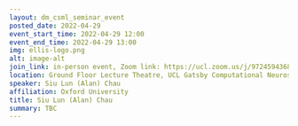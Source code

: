 ```yaml
---
layout: dm_csml_seminar_event
posted_date: 2022-04-29
event_start_time: 2022-04-29 12:00
event_end_time: 2022-04-29 13:00
img: ellis-logo.png
alt: image-alt
join_link: in-person event, Zoom link: https://ucl.zoom.us/j/97245943682
location: Ground Floor Lecture Theatre, UCL Gatsby Computational Neuroscience Unit, 25 Howland St, London W1T 4JG
speaker: Siu Lun (Alan) Chau
affiliation: Oxford University
title: Siu Lun (Alan) Chau
summary: TBC
---
```

